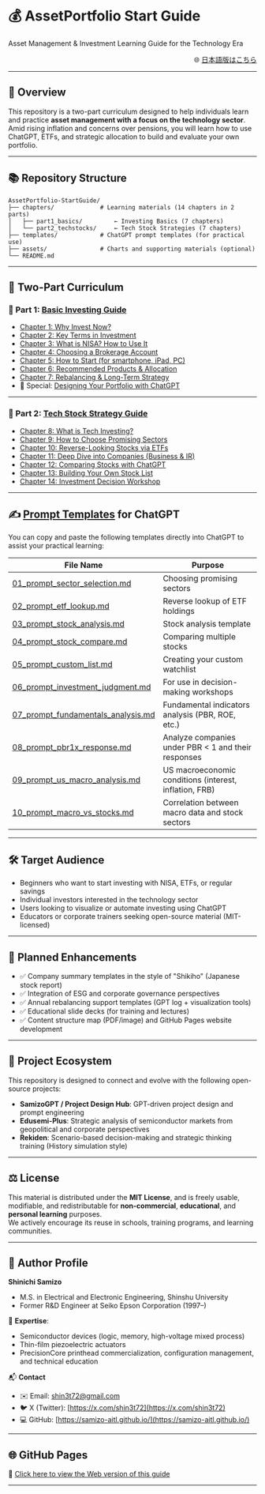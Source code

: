 # 💰 AssetPortfolio Start Guide  
Asset Management & Investment Learning Guide for the Technology Era

<p align="right">
🌐 <a href="./README.md">日本語版はこちら</a>
</p>

---

## 📘 Overview

This repository is a two-part curriculum designed to help individuals learn and practice **asset management with a focus on the technology sector**.  
Amid rising inflation and concerns over pensions, you will learn how to use ChatGPT, ETFs, and strategic allocation to build and evaluate your own portfolio.

---

## 📚 Repository Structure
```
AssetPortfolio-StartGuide/
├── chapters/             # Learning materials (14 chapters in 2 parts)
│   ├── part1_basics/         ← Investing Basics (7 chapters)
│   └── part2_techstocks/     ← Tech Stock Strategies (7 chapters)
├── templates/            # ChatGPT prompt templates (for practical use)
├── assets/               # Charts and supporting materials (optional)
└── README.md
```
---

## 🧠 Two-Part Curriculum

### 🔹 Part 1: [Basic Investing Guide](./chapters/part1_basics/)

- [Chapter 1: Why Invest Now?](./chapters/part1_basics/01_why_invest.md)
- [Chapter 2: Key Terms in Investment](./chapters/part1_basics/02_terms.md)
- [Chapter 3: What is NISA? How to Use It](./chapters/part1_basics/03_nisa_intro.md)
- [Chapter 4: Choosing a Brokerage Account](./chapters/part1_basics/04_choose_broker.md)
- [Chapter 5: How to Start (for smartphone, iPad, PC)](./chapters/part1_basics/05_how_to_start.md)
- [Chapter 6: Recommended Products & Allocation](./chapters/part1_basics/06_products_allocation.md)
- [Chapter 7: Rebalancing & Long-Term Strategy](./chapters/part1_basics/07_rebalance_strategy.md)
- 📌 Special: [Designing Your Portfolio with ChatGPT](./chapters/part1_basics/sp_chatgpt_design.md)

---

### 🔹 Part 2: [Tech Stock Strategy Guide](./chapters/part2_techstocks/)

- [Chapter 8: What is Tech Investing?](./chapters/part2_techstocks/08_intro_tech.md)
- [Chapter 9: How to Choose Promising Sectors](./chapters/part2_techstocks/09_focus_sectors.md)
- [Chapter 10: Reverse-Looking Stocks via ETFs](./chapters/part2_techstocks/10_etf_reverse_lookup.md)
- [Chapter 11: Deep Dive into Companies (Business & IR)](./chapters/part2_techstocks/11_deep_dive.md)
- [Chapter 12: Comparing Stocks with ChatGPT](./chapters/part2_techstocks/12_compare_stocks.md)
- [Chapter 13: Building Your Own Stock List](./chapters/part2_techstocks/13_make_your_list.md)
- [Chapter 14: Investment Decision Workshop](./chapters/part2_techstocks/14_investment_workshop.md)

---

## ✍️ [Prompt Templates](./templates/) for ChatGPT

You can copy and paste the following templates directly into ChatGPT to assist your practical learning:

| File Name | Purpose |
|-----------|---------|
| [01_prompt_sector_selection.md](./templates/01_prompt_sector_selection.md) | Choosing promising sectors |
| [02_prompt_etf_lookup.md](./templates/02_prompt_etf_lookup.md) | Reverse lookup of ETF holdings |
| [03_prompt_stock_analysis.md](./templates/03_prompt_stock_analysis.md) | Stock analysis template |
| [04_prompt_stock_compare.md](./templates/04_prompt_stock_compare.md) | Comparing multiple stocks |
| [05_prompt_custom_list.md](./templates/05_prompt_custom_list.md) | Creating your custom watchlist |
| [06_prompt_investment_judgment.md](./templates/06_prompt_investment_judgment.md) | For use in decision-making workshops |
| [07_prompt_fundamentals_analysis.md](./templates/07_prompt_fundamentals_analysis.md) | Fundamental indicators analysis (PBR, ROE, etc.) |
| [08_prompt_pbr1x_response.md](./templates/08_prompt_pbr1x_response.md) | Analyze companies under PBR < 1 and their responses |
| [09_prompt_us_macro_analysis.md](./templates/09_prompt_us_macro_analysis.md) | US macroeconomic conditions (interest, inflation, FRB) |
| [10_prompt_macro_vs_stocks.md](./templates/10_prompt_macro_vs_stocks.md) | Correlation between macro data and stock sectors |

---

## 🛠 Target Audience

- Beginners who want to start investing with NISA, ETFs, or regular savings  
- Individual investors interested in the technology sector  
- Users looking to visualize or automate investing using ChatGPT  
- Educators or corporate trainers seeking open-source material (MIT-licensed)

---

## 🧾 Planned Enhancements

- ✅ Company summary templates in the style of "Shikiho" (Japanese stock report)
- ✅ Integration of ESG and corporate governance perspectives
- ✅ Annual rebalancing support templates (GPT log + visualization tools)
- ✅ Educational slide decks (for training and lectures)
- ✅ Content structure map (PDF/image) and GitHub Pages website development

---

## 🔗 Project Ecosystem

This repository is designed to connect and evolve with the following open-source projects:

- **SamizoGPT / Project Design Hub**: GPT-driven project design and prompt engineering  
- **Edusemi-Plus**: Strategic analysis of semiconductor markets from geopolitical and corporate perspectives  
- **Rekiden**: Scenario-based decision-making and strategic thinking training (History simulation style)

---

## ⚖️ License

This material is distributed under the **MIT License**, and is freely usable, modifiable, and redistributable for **non-commercial**, **educational**, and **personal learning** purposes.  
We actively encourage its reuse in schools, training programs, and learning communities.

---

## 👤 Author Profile

**Shinichi Samizo**  
- M.S. in Electrical and Electronic Engineering, Shinshu University  
- Former R&D Engineer at Seiko Epson Corporation (1997–)

📌 **Expertise**:  
- Semiconductor devices (logic, memory, high-voltage mixed process)  
- Thin-film piezoelectric actuators  
- PrecisionCore printhead commercialization, configuration management, and technical education

📬 **Contact**  
- ✉️ Email: [shin3t72@gmail.com](mailto:shin3t72@gmail.com)  
- 🐦 X (Twitter): [https://x.com/shin3t72](https://x.com/shin3t72)  
- 💻 GitHub: [https://samizo-aitl.github.io/](https://samizo-aitl.github.io/)

---

## 🌐 GitHub Pages

📘 [Click here to view the Web version of this guide](https://samizo-aitl.github.io/AssetPortfolio-StartGuide/)

---
